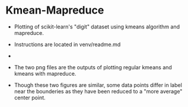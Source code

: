 # Kmean-Mapreduce
* Plotting of scikit-learn's "digit" dataset using kmeans algorithm and mapreduce.

* Instructions are located in venv/readme.md
* 
* The two png files are the outputs of plotting regular kmeans and kmeans with mapreduce.
* Though these two figures are similar, some data points differ in label near the bounderies as they have been reduced to a "more average" center point.


